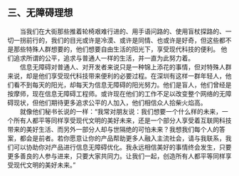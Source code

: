 ## 三、无障碍理想
　　当我们在大街那些推着轮椅艰难行进的、用手语问路的、使用盲杖探路的、一切一拐前行的，我们的目光或许是冷漠、或许是同情、也或许是好奇，但这些都不是那些特殊人群想要的，他们想要自由生活的阳光下，享受现代科技的便利。 他们追求所谓的公平，追求与普通人一样的生活，并一直为此努力着。<br/>
　　信息无障碍对普通人、对开发者来说只是一种锦上添花的事情，但对特殊人群来说，却是他们享受现代科技带来便利的必要过程。在深圳有这样一群年轻人，他们看不到每天的阳光，却每天为信息无障碍的阳光努力。他们是盲人，他们曾经是按摩师，现在信息无障碍工程师。或许现在他们的工作不足以改变整个网络的无障碍现状，但他们期待更多追求公平的人加入，他们相信众人拾柴火焰高。<br/>	　　就像他们秘书长说的一样：“我常对朋友说：我们想要一个什么样的未来，一个所有人都平等同样享受现代文明的美好未来，还是一个部分人享受着互联网科技带来的美好生活、而另外一部分人却与世隔绝的可怕未来？我想我们每个人的答案，都会是前者。若你愿意让你的产品帮助更多人融入主流社会，请与我联系，我们可以协助你对产品进行信息无障碍优化。我永远相信美好的事情终会发生，只要更多善良的人参与进来，只要大家共同力。让我们一起，创造所有人都平等同样享受现代文明的美好未来。”<br/>

